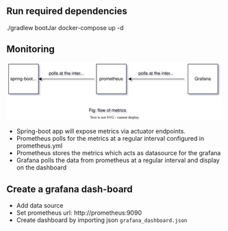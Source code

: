 ## Run required dependencies
./gradlew bootJar
docker-compose up -d

## Monitoring

![](./static/images/grafana-monitor-diagram.drawio.svg)

- Spring-boot app will expose metrics via actuator endpoints.
- Prometheus polls for the metrics at a regular interval configured in prometheus.yml
- Prometheus stores the metrics which acts as datasource for the grafana
- Grafana polls the data from prometheus at a regular interval and display on the dashboard 

## Create a grafana dash-board
- Add data source
- Set prometheus url: http://prometheus:9090
- Create dashboard by importing json `grafana_dashboard.json`